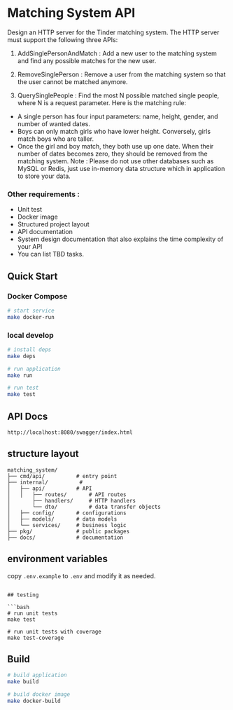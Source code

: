 # Matching System API

Design an HTTP server for the Tinder matching system. The HTTP server must support the
following three APIs:

1. AddSinglePersonAndMatch : Add a new user to the matching system and find any
   possible matches for the new user.

2. RemoveSinglePerson : Remove a user from the matching system so that the user
   cannot be matched anymore.

3. QuerySinglePeople : Find the most N possible matched single people, where N is a
   request parameter.
   Here is the matching rule:

- A single person has four input parameters: name, height, gender, and number of
  wanted dates.
- Boys can only match girls who have lower height. Conversely, girls match boys who
  are taller.
- Once the girl and boy match, they both use up one date. When their number of dates
  becomes zero, they should be removed from the matching system.
  Note : Please do not use other databases such as MySQL or Redis, just use in-memory
  data structure which in application to store your data.

### Other requirements :

- Unit test
- Docker image
- Structured project layout
- API documentation
- System design documentation that also explains the time complexity of your API
- You can list TBD tasks.

## Quick Start

### Docker Compose

```bash
# start service
make docker-run
```

### local develop

```bash
# install deps
make deps

# run application
make run

# run test
make test
```

## API Docs

`http://localhost:8080/swagger/index.html`

## structure layout

```
matching_system/
├── cmd/api/          # entry point
├── internal/          #
│   ├── api/          # API
│   │   ├── routes/       # API routes
│       ├── handlers/     # HTTP handlers
│       └── dto/          # data transfer objects
│   ├── config/       # configurations
│   ├── models/       # data models
│   └── services/     # business logic
├── pkg/              # public packages
├── docs/             # documentation
```

## environment variables

copy `.env.example` to `.env` and modify it as needed.

````

## testing

```bash
# run unit tests
make test

# run unit tests with coverage
make test-coverage
````

## Build

```bash
# build application
make build

# build docker image
make docker-build
```
